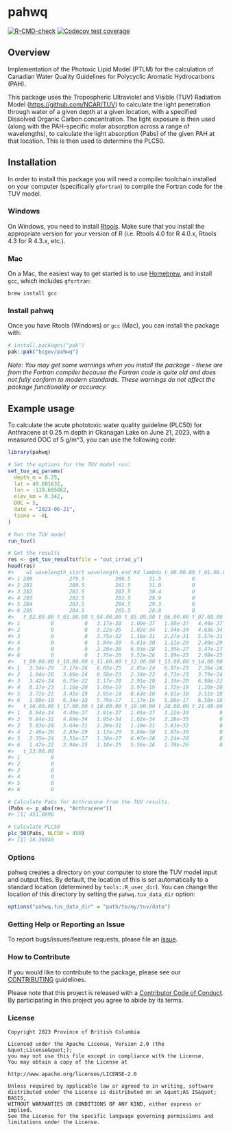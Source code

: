 
<!--
Copyright 2023 Province of British Columbia
&#10;Licensed under the Apache License, Version 2.0 (the "License");
you may not use this file except in compliance with the License.
You may obtain a copy of the License at
&#10;http://www.apache.org/licenses/LICENSE-2.0
&#10;Unless required by applicable law or agreed to in writing, software distributed under the License is distributed on an "AS IS" BASIS,
WITHOUT WARRANTIES OR CONDITIONS OF ANY KIND, either express or implied.
See the License for the specific language governing permissions and limitations under the License.
-->
<!-- README.md is generated from README.Rmd. Please edit that file -->

# pahwq

<!-- badges: start -->

[![R-CMD-check](https://github.com/bcgov/pahwq/actions/workflows/R-CMD-check.yaml/badge.svg)](https://github.com/bcgov/pahwq/actions/workflows/R-CMD-check.yaml)
[![Codecov test
coverage](https://codecov.io/gh/bcgov/pahwq/branch/main/graph/badge.svg)](https://app.codecov.io/gh/bcgov/pahwq?branch=main)
<!-- badges: end -->

## Overview

Implementation of the Photoxic Lipid Model (PTLM) for the calculation of
Canadian Water Quality Guidelines for Polycyclic Aromatic Hydrocarbons
(PAH).

This package uses the Tropospheric Ultraviolet and Visible (TUV)
Radiation Model (<https://github.com/NCAR/TUV>) to calculate the light
penetration through water of a given depth at a given location, with a
specified Dissolved Organic Carbon concentration. The light exposure is
then used (along with the PAH-specific molar absorption across a range
of wavelengths), to calculate the light absorption (Pabs) of the given
PAH at that location. This is then used to determine the PLC50.

## Installation

In order to install this package you will need a compiler toolchain
installed on your computer (specifically `gfortran`) to compile the
Fortran code for the TUV model.

### Windows

On Windows, you need to install
[Rtools](https://cran.r-project.org/bin/windows/Rtools/). Make sure that
you install the appropriate version for your version of R (i.e. Rtools
4.0 for R 4.0.x, Rtools 4.3 for R 4.3.x, etc.).

### Mac

On a Mac, the easiest way to get started is to use
[Homebrew](https://brew.sh/), and install `gcc`, which includes
`gfortran`:

    brew install gcc

### Install pahwq

Once you have Rtools (Windows) or `gcc` (Mac), you can install the
package with:

``` r
# install.packages("pak")
pak::pak("bcgov/pahwq")
```

*Note: You may get some warnings when you install the package - these
are from the Fortran compiler because the Fortran code is quite old and
does not fully conform to modern standards. These warnings do not affect
the package functionality or accuracy.*

## Example usage

To calculate the acute phototoxic water quality guideline (PLC50) for
Anthracene at 0.25 m depth in Okanagan Lake on June 21, 2023, with a
measured DOC of 5 g/m^3, you can use the following code:

``` r
library(pahwq)

# Set the options for the TUV model run:
set_tuv_aq_params(
  depth_m = 0.25,
  lat = 49.601632,
  lon = -119.605862,
  elev_km = 0.342,
  DOC = 5,
  date = "2023-06-21",
  tzone = -8L
)

# Run the TUV model
run_tuv()

# Get the results
res <- get_tuv_results(file = "out_irrad_y")
head(res)
#>    wl wavelength_start wavelength_end Kd_lambda t_00.00.00 t_01.00.00
#> 1 280            279.5          280.5      31.5          0          0
#> 2 281            280.5          281.5      31.0          0          0
#> 3 282            281.5          282.5      30.4          0          0
#> 4 283            282.5          283.5      29.9          0          0
#> 5 284            283.5          284.5      29.3          0          0
#> 6 285            284.5          285.5      28.8          0          0
#>   t_02.00.00 t_03.00.00 t_04.00.00 t_05.00.00 t_06.00.00 t_07.00.00 t_08.00.00
#> 1          0          0   3.17e-38   1.00e-37   1.90e-37   4.44e-37   7.97e-34
#> 2          0          0   3.22e-35   1.02e-34   1.94e-34   4.63e-34   6.16e-31
#> 3          0          0   3.75e-32   1.18e-31   2.27e-31   5.57e-31   5.40e-28
#> 4          0          0   1.84e-30   5.81e-30   1.12e-29   2.80e-29   2.26e-26
#> 5          0          0   2.20e-28   6.93e-28   1.35e-27   3.47e-27   2.17e-24
#> 6          0          0   1.75e-26   5.52e-26   1.09e-25   2.90e-25   1.37e-22
#>   t_09.00.00 t_10.00.00 t_11.00.00 t_12.00.00 t_13.00.00 t_14.00.00 t_15.00.00
#> 1   3.54e-29   2.17e-26   6.85e-25   2.05e-24   6.97e-25   2.26e-26   3.79e-29
#> 2   1.04e-26   3.66e-24   8.58e-23   2.34e-22   8.73e-23   3.79e-24   1.11e-26
#> 3   3.42e-24   6.75e-22   1.17e-20   2.91e-20   1.19e-20   6.98e-22   3.62e-24
#> 4   8.17e-23   1.16e-20   1.69e-19   3.97e-19   1.72e-19   1.20e-20   8.62e-23
#> 5   3.72e-21   3.41e-19   3.95e-18   8.63e-18   4.01e-18   3.51e-19   3.90e-21
#> 6   1.08e-19   6.34e-18   5.79e-17   1.17e-16   5.86e-17   6.50e-18   1.13e-19
#>   t_16.00.00 t_17.00.00 t_18.00.00 t_19.00.00 t_20.00.00 t_21.00.00 t_22.00.00
#> 1   8.94e-34   4.49e-37   1.91e-37   1.01e-37   3.22e-38          0          0
#> 2   6.84e-31   4.69e-34   1.95e-34   1.02e-34   3.28e-35          0          0
#> 3   5.93e-28   5.64e-31   2.29e-31   1.19e-31   3.81e-32          0          0
#> 4   2.46e-26   2.83e-29   1.13e-29   5.84e-30   1.87e-30          0          0
#> 5   2.35e-24   3.51e-27   1.36e-27   6.97e-28   2.24e-28          0          0
#> 6   1.47e-22   2.94e-25   1.10e-25   5.56e-26   1.78e-26          0          0
#>   t_23.00.00
#> 1          0
#> 2          0
#> 3          0
#> 4          0
#> 5          0
#> 6          0

# Calculate Pabs for Anthracene from the TUV results.
(Pabs <- p_abs(res, "Anthracene"))
#> [1] 451.0696

# Calculate PLC50
plc_50(Pabs, NLC50 = 450)
#> [1] 16.39849
```

### Options

pahwq creates a directory on your computer to store the TUV model input
and output files. By default, the location of this is set automatically
to a standard location (determined by `tools::R_user_dir`). You can
change the location of this directory by setting the
`pahwq.tuv_data_dir` option:

``` r
options("pahwq.tuv_data_dir" = "path/to/my/tuv/data")
```

### Getting Help or Reporting an Issue

To report bugs/issues/feature requests, please file an
[issue](https://github.com/bcgov/pahwq/issues/).

### How to Contribute

If you would like to contribute to the package, please see our
[CONTRIBUTING](CONTRIBUTING.md) guidelines.

Please note that this project is released with a [Contributor Code of
Conduct](CODE_OF_CONDUCT.md). By participating in this project you agree
to abide by its terms.

### License

    Copyright 2023 Province of British Columbia

    Licensed under the Apache License, Version 2.0 (the &quot;License&quot;);
    you may not use this file except in compliance with the License.
    You may obtain a copy of the License at

    http://www.apache.org/licenses/LICENSE-2.0

    Unless required by applicable law or agreed to in writing, software distributed under the License is distributed on an &quot;AS IS&quot; BASIS,
    WITHOUT WARRANTIES OR CONDITIONS OF ANY KIND, either express or implied.
    See the License for the specific language governing permissions and limitations under the License.
